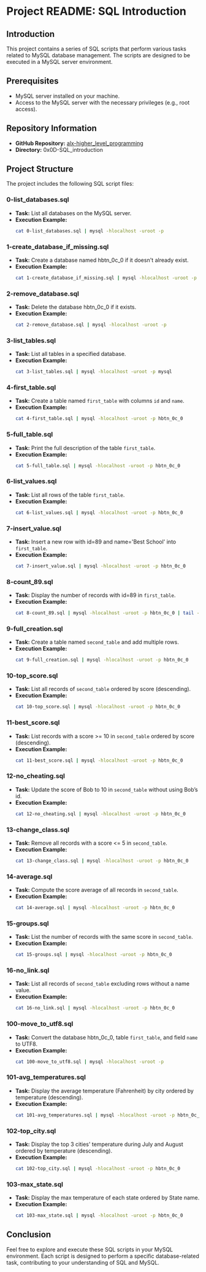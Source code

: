 # Project README: SQL Introduction

## Introduction
This project contains a series of SQL scripts that perform various tasks related to MySQL database management. The scripts are designed to be executed in a MySQL server environment.

## Prerequisites
- MySQL server installed on your machine.
- Access to the MySQL server with the necessary privileges (e.g., root access).

## Repository Information
- **GitHub Repository:** [alx-higher_level_programming](https://github.com/your_username/alx-higher_level_programming)
- **Directory:** 0x0D-SQL_introduction

## Project Structure
The project includes the following SQL script files:

### 0-list_databases.sql
- **Task:** List all databases on the MySQL server.
- **Execution Example:**
  ```bash
  cat 0-list_databases.sql | mysql -hlocalhost -uroot -p
  ```

### 1-create_database_if_missing.sql
- **Task:** Create a database named hbtn_0c_0 if it doesn't already exist.
- **Execution Example:**
  ```bash
  cat 1-create_database_if_missing.sql | mysql -hlocalhost -uroot -p
  ```

### 2-remove_database.sql
- **Task:** Delete the database hbtn_0c_0 if it exists.
- **Execution Example:**
  ```bash
  cat 2-remove_database.sql | mysql -hlocalhost -uroot -p
  ```

### 3-list_tables.sql
- **Task:** List all tables in a specified database.
- **Execution Example:**
  ```bash
  cat 3-list_tables.sql | mysql -hlocalhost -uroot -p mysql
  ```

### 4-first_table.sql
- **Task:** Create a table named `first_table` with columns `id` and `name`.
- **Execution Example:**
  ```bash
  cat 4-first_table.sql | mysql -hlocalhost -uroot -p hbtn_0c_0
  ```

### 5-full_table.sql
- **Task:** Print the full description of the table `first_table`.
- **Execution Example:**
  ```bash
  cat 5-full_table.sql | mysql -hlocalhost -uroot -p hbtn_0c_0
  ```

### 6-list_values.sql
- **Task:** List all rows of the table `first_table`.
- **Execution Example:**
  ```bash
  cat 6-list_values.sql | mysql -hlocalhost -uroot -p hbtn_0c_0
  ```

### 7-insert_value.sql
- **Task:** Insert a new row with id=89 and name='Best School' into `first_table`.
- **Execution Example:**
  ```bash
  cat 7-insert_value.sql | mysql -hlocalhost -uroot -p hbtn_0c_0
  ```

### 8-count_89.sql
- **Task:** Display the number of records with id=89 in `first_table`.
- **Execution Example:**
  ```bash
  cat 8-count_89.sql | mysql -hlocalhost -uroot -p hbtn_0c_0 | tail -1
  ```

### 9-full_creation.sql
- **Task:** Create a table named `second_table` and add multiple rows.
- **Execution Example:**
  ```bash
  cat 9-full_creation.sql | mysql -hlocalhost -uroot -p hbtn_0c_0
  ```

### 10-top_score.sql
- **Task:** List all records of `second_table` ordered by score (descending).
- **Execution Example:**
  ```bash
  cat 10-top_score.sql | mysql -hlocalhost -uroot -p hbtn_0c_0
  ```

### 11-best_score.sql
- **Task:** List records with a score >= 10 in `second_table` ordered by score (descending).
- **Execution Example:**
  ```bash
  cat 11-best_score.sql | mysql -hlocalhost -uroot -p hbtn_0c_0
  ```

### 12-no_cheating.sql
- **Task:** Update the score of Bob to 10 in `second_table` without using Bob’s id.
- **Execution Example:**
  ```bash
  cat 12-no_cheating.sql | mysql -hlocalhost -uroot -p hbtn_0c_0
  ```

### 13-change_class.sql
- **Task:** Remove all records with a score <= 5 in `second_table`.
- **Execution Example:**
  ```bash
  cat 13-change_class.sql | mysql -hlocalhost -uroot -p hbtn_0c_0
  ```

### 14-average.sql
- **Task:** Compute the score average of all records in `second_table`.
- **Execution Example:**
  ```bash
  cat 14-average.sql | mysql -hlocalhost -uroot -p hbtn_0c_0
  ```

### 15-groups.sql
- **Task:** List the number of records with the same score in `second_table`.
- **Execution Example:**
  ```bash
  cat 15-groups.sql | mysql -hlocalhost -uroot -p hbtn_0c_0
  ```

### 16-no_link.sql
- **Task:** List all records of `second_table` excluding rows without a name value.
- **Execution Example:**
  ```bash
  cat 16-no_link.sql | mysql -hlocalhost -uroot -p hbtn_0c_0
  ```

### 100-move_to_utf8.sql
- **Task:** Convert the database hbtn_0c_0, table `first_table`, and field `name` to UTF8.
- **Execution Example:**
  ```bash
  cat 100-move_to_utf8.sql | mysql -hlocalhost -uroot -p
  ```

### 101-avg_temperatures.sql
- **Task:** Display the average temperature (Fahrenheit) by city ordered by temperature (descending).
- **Execution Example:**
  ```bash
  cat 101-avg_temperatures.sql | mysql -hlocalhost -uroot -p hbtn_0c_0
  ```

### 102-top_city.sql
- **Task:** Display the top 3 cities' temperature during July and August ordered by temperature (descending).
- **Execution Example:**
  ```bash
  cat 102-top_city.sql | mysql -hlocalhost -uroot -p hbtn_0c_0
  ```

### 103-max_state.sql
- **Task:** Display the max temperature of each state ordered by State name.
- **Execution Example:**
  ```bash
  cat 103-max_state.sql | mysql -hlocalhost -uroot -p hbtn_0c_0
  ```

## Conclusion
Feel free to explore and execute these SQL scripts in your MySQL environment. Each script is designed to perform a specific database-related task, contributing to your understanding of SQL and MySQL.
